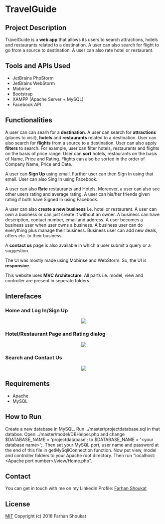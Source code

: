 # TravelGuide

## Project Description
TravelGuide is a **web app** that allows its users to search attractions, hotels and restaurants related to a destination. A user can also search for flight to go from a source to destination. A user can also rate hotel or restaurant.

## Tools and APIs Used
* JetBrains PhpStorm
* JetBrains WebStorm
* Mobirise
* Bootstrap
* XAMPP (Apache Server + MySQL)
* Facebook API

## Functionalities
A user can can searh for a **destination**. A user can search for **attractions** (places to visit), **hotels** and **restaurants** related to a destination. User can also search for **flights** from a source to a destination. User can also apply **filters** to search. For example, user can filter hotels, restaurants and flights on the basis of price range. User can **sort** hotels, restaurants on the basis of Name, Price and Rating. Flights can also be sorted in the order of Company Name, Price and Date.

A user can **Sign Up** using email. Further user can then Sign In using that email. User can also Sing In using Facebook.

A user can also **Rate** restaurants and Hotels. Moreover, a user can also see other users rating and average rating. A user can his/her friends given rating if both have Signed In using Facebook.

A user can also **create a new business** i.e. hotel or restaurant. A user can own a business or can just create it without an owner. A business can have description, contact number, email and address. A user becomes a business user when user owns a business. A business user can do everything plus manage their business. Business user can add new deals, offers etc. to their business.

A **contact us** page is also available in which a user submit a query or a suggestion.

The UI was mostly made using Mobirise and WebStorm. So, the UI is **responsive**.

This website uses **MVC Architecture**. All parts i.e. model, view and controller are present in seperate folders


## Interefaces

### Home and Log In/Sign Up
<p align="middle">
  <img src="../master/Screenshots/1.png"/>
</p>

### Hotel/Restaurant Page and Rating dialog
<p align="middle">
  <img src="../master/Screenshots/2.png"/>
</p>

### Search and Contact Us
<p align="middle">
  <img src="../master/Screenshots/3.png"/>
</p>


## Requirements
* Apache
* MySQL


## How to Run
Create a new database in MySQL. Run ../master/projectdatabase.sql in that databse. Open ../master/model/DBHelper.php and change $DATABASE_NAME = 'projectdatabase'; to $DATABASE_NAME = '\<your database name\>';. Then set your MySQL port, user name and password at the end of this file in getMySqliConnection function. Now put view, model and controller folders to your Apache root directory. Then run "localhost:\<Apache port number\>//view/Home.php".


## Contact
You can get in touch with me on my LinkedIn Profile: [Farhan Shoukat](https://www.linkedin.com/in/farhan-shoukat/)


## License
[MIT](../master/LICENSE)
Copyright (c) 2018 Farhan Shoukat
